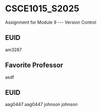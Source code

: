 # CSCE1015_S2025

Assignment for Module 9 --- Version Control

## EUID
am3287
## Favorite Professor
asdf
## EUID
aag0447
aag0447
johnson
johnson
